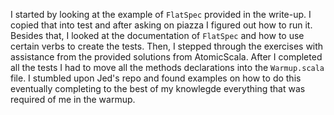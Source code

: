 I started by looking at the example of `FlatSpec` provided in the write-up.
I copied that into test and after asking on piazza I figured out how to run it.
Besides that, I looked at the documentation of `FlatSpec` and how to use certain verbs to create the tests.
Then, I stepped through the exercises with assistance from the provided solutions from AtomicScala.
After I completed all the tests I had to move all the methods declarations into the `Warmup.scala` file.
I stumbled upon Jed's repo and found examples on how to do this eventually completing to the best of my 
knowlegde everything that was required of me in the warmup.
